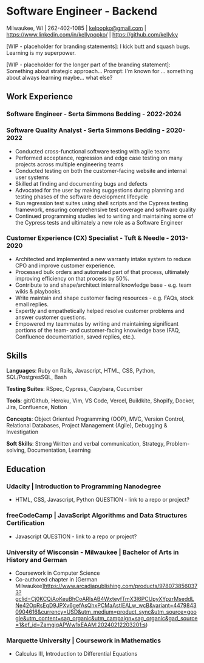 # Software Engineer - Backend
Milwaukee, WI | 262-402-1085 | kelpopko@gmail.com | 
https://www.linkedin.com/in/kellypopko/ | https://github.com/kellyky

[WIP - placeholder for branding statements]: I kick butt and squash bugs. Learning is my superpower.

[WIP - placeholder for the longer part of the branding statement]: Something about strategic approach... Prompt: I'm known  for ... something about always learning maybe... what else?

## Work Experience
### Software Engineer - Serta Simmons Bedding - 2022-2024

### Software Quality Analyst - Serta Simmons Bedding - 2020-2022
- Conducted cross-functional software testing with agile teams
- Performed acceptance, regression and edge case testing on many projects across multiple engineering teams
- Conducted testing on both the customer-facing website and internal user systems
- Skilled at finding and documenting bugs and defects
- Advocated for the user by making suggestions during planning and testing phases of the software development lifecycle
- Run regression test suites using shell scripts and the Cypress testing framework, ensuring comprehensive test coverage and software quality
- Continued programming studies led to writing and maintaining some of the Cypress tests and ultimately a new role as a Software Engineer


### Customer Experience (CX) Specialist - Tuft & Needle - 2013-2020
- Architected and implemented a new warranty intake system to reduce CPO and improve customer experience.
- Processed bulk orders and automated part of that process, ultimately improving efficiency on that process by 50%.
- Contribute to and shape/architect internal knowledge base - e.g. team wikis & playbooks.
- Write maintain and shape customer facing resources - e.g. FAQs, stock email replies.
- Expertly and empathetically helped resolve customer problems and answer customer questions.
- Empowered my teammates by writing and maintaining significant portions of the team- and customer-facing knowledge base (FAQ, Confluence documentation, saved replies, etc.).

## Skills
**Languages**: Ruby on Rails, Javascript, HTML, CSS, Python, SQL/PostgresSQL, Bash

**Testing Suites**: RSpec, Cypress, Capybara, Cucumber

**Tools**: git/Github, Heroku, Vim, VS Code, Vercel, Buildkite, Shopify, Docker, Jira, Confluence, Notion

**Concepts**: Object Oriented Programming (OOP),  MVC, Version Control, Relational Databases, Project Management (Agile), Debugging & Investigation

**Soft Skills**: Strong Written and verbal communication, Strategy, Problem-solving, Documentation, Learning


## Education
### Udacity | Introduction to Programming Nanodegree
- HTML, CSS, Javascript, Python
QUESTION - link to a repo or project?

### freeCodeCamp | JavaScript Algorithms and Data Structures Certification
- Javascript
QUESTION - link to a repo or project?

### University of Wisconsin - Milwaukee | Bachelor of Arts in History and German
- Coursework in Computer Science
- Co-authored chapter in [German Milwaukee]https://www.arcadiapublishing.com/products/9780738560373?gclid=Cj0KCQiAoKeuBhCoARIsAB4WxteyfTmX3I6PCUpyXYpzrMseddLNe42OpRsEqD9JPXv6gefAsQhxPCMaAstIEALw_wcB&variant=44798430904616&currency=USD&utm_medium=product_sync&utm_source=google&utm_content=sag_organic&utm_campaign=sag_organic&gad_source=1&ef_id=ZamgigAPWw1xEAAM:20240212203201:s)

### Marquette University | Coursework in Mathematics
- Calculus III, Introduction to Differential Equations